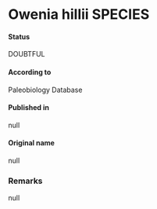 Owenia hillii SPECIES
=======

#### Status
DOUBTFUL

#### According to
Paleobiology Database

#### Published in
null

#### Original name
null

### Remarks
null